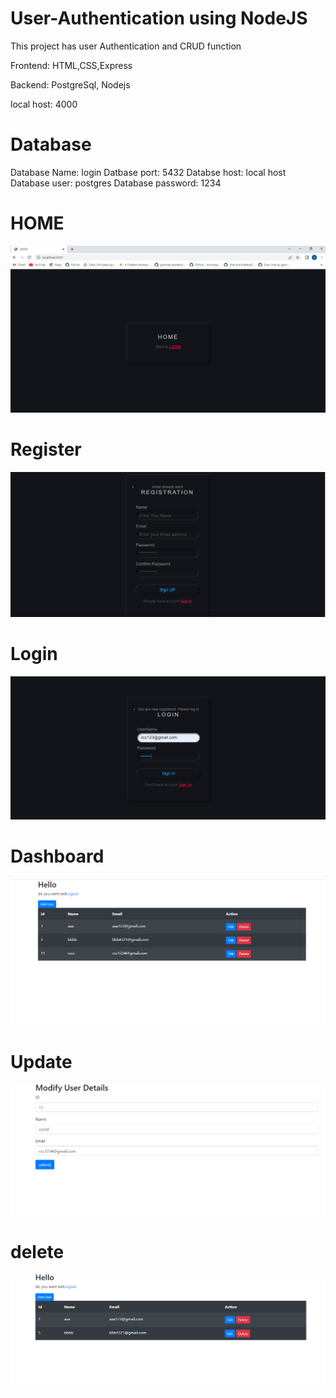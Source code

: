 # User-Authentication using NodeJS
This project has user Authentication and CRUD function

Frontend: HTML,CSS,Express

Backend: PostgreSql, Nodejs

local host: 4000

# Database

Database Name: login
Datbase port: 5432
Databse host: local host
Database user: postgres
Database password: 1234

# HOME
![](Screenshot/1.PNG)

# Register
![](Screenshot/2.PNG)

# Login
![](Screenshot/3.PNG)

# Dashboard
![](Screenshot/5.PNG)

# Update
![](Screenshot/6.PNG)

# delete
![](Screenshot/7.PNG)


